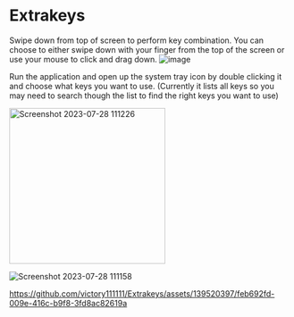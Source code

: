 # Extrakeys
Swipe down from top of screen to perform key combination. You can choose to either swipe down with your finger from the top of the screen or use your mouse to click and drag down. 
![image](https://github.com/victory111111/Extrakeys/assets/139520397/b0c1b421-cba7-4e36-a030-be9133f00fae)

Run the application and open up the system tray icon by double clicking it and choose what keys you want to use. 
(Currently it lists all keys so you may need to search though the list to find the right keys you want to use)

<img width="279" alt="Screenshot 2023-07-28 111226" src="https://github.com/victory111111/Extrakeys/assets/139520397/ad21512f-59a3-4e3b-a3b1-184808108103">

![Screenshot 2023-07-28 111158](https://github.com/victory111111/Extrakeys/assets/139520397/232a37cb-7b15-4f18-9bd3-aef6030d42a8)


https://github.com/victory111111/Extrakeys/assets/139520397/feb692fd-009e-416c-b9f8-3fd8ac82619a

